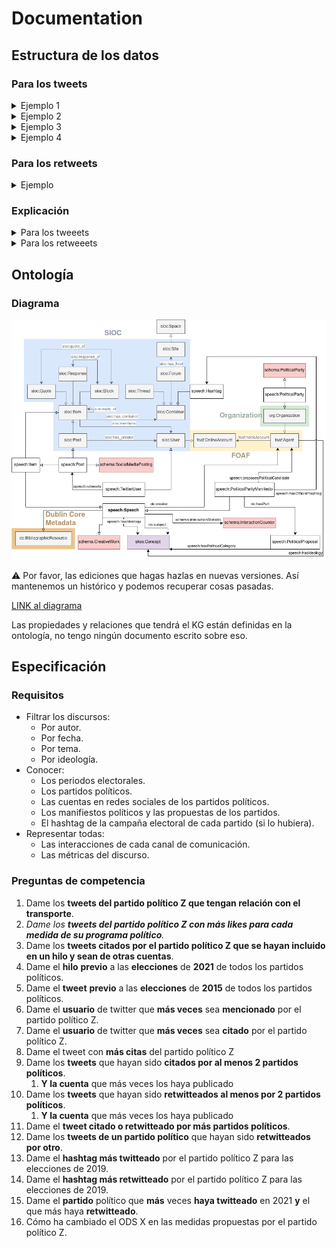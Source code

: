 # Documentation

## Estructura de los datos

### Para los tweets

<details>
  <summary>Ejemplo 1</summary>

![1379024369574363139.png](readme_resources/1379024369574363139.png)

```json
{
    "tweet_id": "1379024369574363139",
    "tweet_url": "https:\/\/twitter.com\/ppmadrid\/status\/1379024369574363139",
    "username": "ppmadrid",
    "name": "PP Comunidad de Madrid",
    "profile_picture": "https:\/\/pbs.twimg.com\/profile_images\/1589390008389099521\/gLWMNjrk_normal.jpg",
    "replies": 4.0,
    "views": null,
    "retweets": 36,
    "likes": 75,
    "quotes": 2,
    "bookmarks": 0,
    "posted_time": "2021-04-05T10:51:27+00:00",
    "content": "#HuevosALoAyuso, no hay Tezanos que los pare ",
    "hashtags": [
        "HuevosALoAyuso"
    ],
    "mentions": [],
    "images": [],
    "videos": [
        "blob:https:\/\/twitter.com\/5816da6e-c9e6-4954-85aa-6b86b499aed9"
    ],
    "link": "",
    "replies_relation_target_id": "",
    "replies_relation_target_url": "",
    "quotes_relation_target_id": "1379023875292430336",
    "quotes_relation_target_url": "https:\/\/twitter.com\/pparganda\/status\/1379023875292430336"
}
```
---
</details>

<details>
  <summary>Ejemplo 2</summary>

![1386791731417567234.png](readme_resources/1386791731417567234.png)
```json
{
    "tweet_id": "1386791731417567234",
    "tweet_url": "https:\/\/twitter.com\/ppmadrid\/status\/1386791731417567234",
    "username": "ppmadrid",
    "name": "PP Comunidad de Madrid",
    "profile_picture": "https:\/\/pbs.twimg.com\/profile_images\/1589390008389099521\/gLWMNjrk_normal.jpg",
    "replies": 2.0,
    "views": null,
    "retweets": 19,
    "likes": 41,
    "quotes": 2,
    "bookmarks": 0,
    "posted_time": "2021-04-26T21:18:08+00:00",
    "content": "Los cierres perimetrales aumentan el nivel de contagio. \n\nNosotros aplicamos criterios t\u00e9cnicos de control sobre el virus. \n@eruizescudero\n en \n@Lanoche_24h",
    "hashtags": [],
    "mentions": [
        "eruizescudero",
        "Lanoche_24h"
    ],
    "images": [],
    "videos": [
        "blob:https:\/\/twitter.com\/12306201-09ff-4c18-859e-8ce2a9b82aa9"
    ],
    "link": "",
    "replies_relation_target_id": "1386790949301497856",
    "replies_relation_target_url": "https:\/\/twitter.com\/ppmadrid\/status\/1386790949301497856",
    "quotes_relation_target_id": "",
    "quotes_relation_target_url": ""
}
```
---
</details>

<details>
  <summary>Ejemplo 3</summary>
	
![1386647686997291015.png](readme_resources/1386647686997291015.png)
```json
{
    "tweet_id": "1386647686997291015",
    "tweet_url": "https:\/\/twitter.com\/ppmadrid\/status\/1386647686997291015",
    "username": "ppmadrid",
    "name": "PP Comunidad de Madrid",
    "profile_picture": "https:\/\/pbs.twimg.com\/profile_images\/1589390008389099521\/gLWMNjrk_normal.jpg",
    "replies": 3.0,
    "views": null,
    "retweets": 18,
    "likes": 0,
    "quotes": 43,
    "bookmarks": 0,
    "posted_time": "2021-04-26T11:45:45+00:00",
    "content": "La Comunidad de Madrid tambi\u00e9n es rica en vino. Y el sector vitivin\u00edcola tiene todo el apoyo de \n@IdiazAyuso\n.\n\nP\u00edo Garc\u00eda-Escudero visita en Aranjuez una empresa de productos quimicos de limpieza y una bodega de vinos de Madrid, bodegas El Regajal.\n\n#VotaLIBERTAD #YoConAyuso",
    "hashtags": [
        "VotaLIBERTAD",
        "YoConAyuso"
    ],
    "mentions": [
        "IdiazAyuso"
    ],
    "images": [
        "https:\/\/pbs.twimg.com\/media\/Ez5cuCHXMAMrb4P?format=jpg&name=small",
        "https:\/\/pbs.twimg.com\/media\/Ez5cuCAXEAIGW6O?format=jpg&name=small",
        "https:\/\/pbs.twimg.com\/media\/Ez5cuCBXEAAvzke?format=jpg&name=360x360",
        "https:\/\/pbs.twimg.com\/media\/Ez5cuCHXoAgjBfp?format=jpg&name=360x360"
    ],
    "videos": [],
    "link": "",
    "replies_relation_target_id": "",
    "replies_relation_target_url": "",
    "quotes_relation_target_id": "",
    "quotes_relation_target_url": ""
}
```
---
</details>

<details>
  <summary>Ejemplo 4</summary>

![1379020366828425218.png](readme_resources/1379020366828425218.png)
```json
{
    "tweet_id": "1379020366828425218",
    "tweet_url": "https:\/\/twitter.com\/ppmadrid\/status\/1379020366828425218",
    "username": "ppmadrid",
    "name": "PP Comunidad de Madrid",
    "profile_picture": "https:\/\/pbs.twimg.com\/profile_images\/1589390008389099521\/gLWMNjrk_normal.jpg",
    "replies": 2.0,
    "views": null,
    "retweets": 29,
    "likes": 50,
    "quotes": 1,
    "bookmarks": 0,
    "posted_time": "2021-04-05T10:37:31+00:00",
    "content": "El Gobierno de Espa\u00f1a tiene plena corresponsabilidad en el control de las medidas de restricci\u00f3n. \n\nLas cr\u00edticas del Gobierno de Espa\u00f1a al de Madrid son desleales, falsas y lo que est\u00e1n es buscando rentabilidad electoral.\n@Enrique_L_Lopez\n en \n@elmundoes",
    "hashtags": [],
    "mentions": [
        "Enrique_L_Lopez",
        "elmundoes"
    ],
    "images": [],
    "videos": [],
    "link": "https:\/\/t.co\/moldNzzxbn",
    "replies_relation_target_id": "",
    "replies_relation_target_url": "",
    "quotes_relation_target_id": "",
    "quotes_relation_target_url": ""
}
```
---
</details>

### Para los retweets

<details>
	<summary>Ejemplo</summary>

![1317811543774531584.png](readme_resources/1317811543774531584.png)
![retweeted_1317811543774531584.png](readme_resources/retweeted_1317811543774531584.png)

```json
{
    "username": "MasMadrid__",
    "tweet_id": "1317811543774531584",
    "tweet_url": "https://twitter.com/equomadrid/status/1317811543774531584"
}
```

ℹ️ Los detalles del tweet retwiteado son guardados siguiendo la estructura anterior. Sin embargo, como la estructura anterior no guarda la relación de retwitear, solo la de twitear, no podríamos relacionar a los partidos con estos tweets. Por eso, guardamos tanto la información del tweet por un lado, como la acción de retwitear por otro lado.

---
</details>

### Explicación

<details>
  <summary>Para los tweeets</summary>

- **tweet_id** —> ID del tweet
- **tweet_url** —> URL del tweet
- **username** —> Nick del autor (el @)
- **name** —> El nombre de usuario que se pone el autor (Lo que NO es @)
- **profile_picture** —> Imagen de perfil del usuario
- **replies** —> Número de respuestas que tiene el tweet
- **views** —> Número de visitas que tiene el tweet
- **retweets** —> Número de retweets que tiene el tweet (NO CUENTAN LAS CITAS)
- **likes** —> Número de likes del tweet
- **quotes** —> Número de veces que ha sido citado el tweet
- **bookmarks** —> Número de veces que se ha guardado el tweet
- **posted_time** —> Fecha de publicación en formato ISO8601
- **content** —> Contenido del tweet (texto).
- **hashtags** —> Hashtags que aparecen en el contenido. Lista separada por comas.
- **menions** —> Menciones que aparecen en el contenido. Lista separada por comas de los *username* mencionados.
- **images** —> Imagenes adjuntadas en el tweet. Lista separada por comas con el link a la imagen.
- **videos** —> Videos adjuntos al tweet. Lista separada por comas con el link al video.
- **link** —> Link externos en el tweet. Una única URL. Hace referencia a cuando se publican noticias o enlaces a webs.
- **replies_relation_target_id** —> Si es este tweet es una respuesta este campo será el ID del tweet al que se responde.
- **replies_relation_target_url** —> Si es este tweet es una respuesta este campo será la URL del tweet al que se responde.
- **quotes_relation_target_id** —> Si es este tweet es una cita este campo será el ID del tweet al que se cita.
- **quotes_relation_target_url** —> Si es este tweet es una cita este campo será la URL del tweet al que se cita.

</details>

<details>
  <summary>Para los retweeets</summary>
	
- **username** —> @ de la cuenta que retwitea. (NO la retwiteada)
- **tweet_id** —> ID del tweet retwiteado.
- **tweet_url** —> URL del tweet retwiteado.

</details>

## Ontología

### Diagrama

![DocumentOntology.png](readme_resources/DocumentOntology.png)

<aside>
⚠️ Por favor, las ediciones que hagas hazlas en nuevas versiones. Así mantenemos un histórico y podemos recuperar cosas pasadas.
</aside>

[LINK al diagrama](https://drive.google.com/file/d/1jqkuddvCnhahbEP4GWCa1DRpeCWbMX9M/view?usp=sharing)

Las propiedades y relaciones que tendrá el KG están definidas en la ontología, no tengo ningún documento escrito sobre eso.


## Especificación

### Requisitos
- Filtrar los discursos:
  - Por autor.
  - Por fecha.
  - Por tema.
  - Por ideología.
- Conocer:
  - Los periodos electorales.
  - Los partidos políticos.
  - Las cuentas en redes sociales de los partidos políticos.
  - Los manifiestos políticos y las propuestas de los partidos.
  - El hashtag de la campaña electoral de cada partido (si lo hubiera).
- Representar todas:
  - Las interacciones de cada canal de comunicación.
  - Las métricas del discurso.

### Preguntas de competencia
1. Dame los **tweets del partido político Z que tengan relación con el transporte**.
2. *Dame los **tweets del partido político Z con más likes para cada medida de su programa político**.*
3. Dame los **tweets citados por el partido político Z que se hayan incluido en un hilo y sean de otras cuentas**.
4. Dame el **hilo** **previo** a las **elecciones** de **2021** de todos los partidos políticos.
5. Dame el **tweet** **previo** a las **elecciones** de **2015** de todos los partidos políticos.
6. Dame el **usuario** de twitter que **más veces** sea **mencionado** por el partido político Z.
7. Dame el **usuario** de twitter que **más veces** sea **citado** por el partido político Z.
8. Dame el tweet con **más citas** del partido político Z
9. Dame los **tweets** que hayan sido **citados por al menos 2 partidos políticos**.
    1. **Y la cuenta** que más veces los haya publicado
10. Dame los **tweets** que hayan sido **retwitteados al menos por 2 partidos políticos**.
    1. **Y la cuenta** que más veces los haya publicado
11. Dame el **tweet citado o retwitteado por más partidos políticos**.
12. Dame los **tweets de un partido político** que hayan sido **retwitteados por otro**.
13. Dame el **hashtag más twitteado** por el partido político Z para las elecciones de 2019.
14. Dame el **hashtag más retwitteado** por el partido político Z para las elecciones de 2019.
15. Dame el **partido** político que **más** veces **haya twitteado** en 2021 **y** el que más haya **retwitteado**.
16. Cómo ha cambiado el ODS X en las medidas propuestas por el partido político Z.
